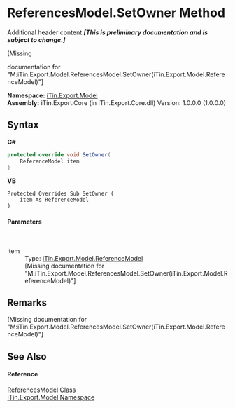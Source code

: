 # ReferencesModel.SetOwner Method 
Additional header content _**\[This is preliminary documentation and is subject to change.\]**_

\[Missing <summary> documentation for "M:iTin.Export.Model.ReferencesModel.SetOwner(iTin.Export.Model.ReferenceModel)"\]

**Namespace:**&nbsp;<a href="ef57ffcc-e95e-b212-5a46-9aa6f5a3511f">iTin.Export.Model</a><br />**Assembly:**&nbsp;iTin.Export.Core (in iTin.Export.Core.dll) Version: 1.0.0.0 (1.0.0.0)

## Syntax

**C#**<br />
``` C#
protected override void SetOwner(
	ReferenceModel item
)
```

**VB**<br />
``` VB
Protected Overrides Sub SetOwner ( 
	item As ReferenceModel
)
```


#### Parameters
&nbsp;<dl><dt>item</dt><dd>Type: <a href="8182e416-dcdf-2998-698e-452866757aaf">iTin.Export.Model.ReferenceModel</a><br />\[Missing <param name="item"/> documentation for "M:iTin.Export.Model.ReferencesModel.SetOwner(iTin.Export.Model.ReferenceModel)"\]</dd></dl>

## Remarks
\[Missing <remarks> documentation for "M:iTin.Export.Model.ReferencesModel.SetOwner(iTin.Export.Model.ReferenceModel)"\]

## See Also


#### Reference
<a href="726e130a-98bf-d973-03e2-b7f696d07b50">ReferencesModel Class</a><br /><a href="ef57ffcc-e95e-b212-5a46-9aa6f5a3511f">iTin.Export.Model Namespace</a><br />